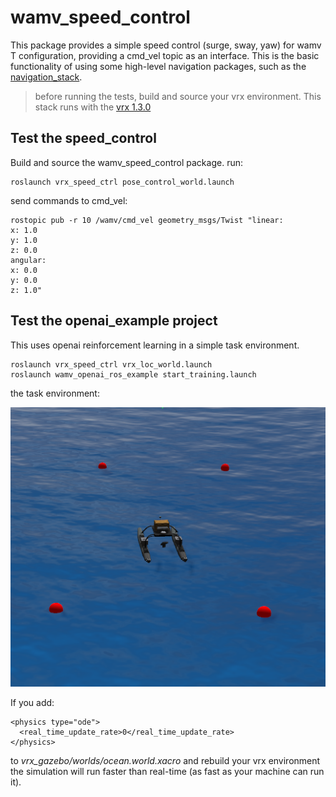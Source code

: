 # wamv_speed_control

This package provides a simple speed control (surge, sway, yaw) for wamv T configuration, providing a cmd_vel topic as an interface. This is the basic functionality of using some high-level navigation packages, such as the [navigation_stack](http://wiki.ros.org/navigation).

> before running the tests, build and source your vrx environment. This stack runs with the [vrx 1.3.0](https://github.com/osrf/vrx/tree/1.3.0)


## Test the speed_control

Build and source the wamv_speed_control package. run:

    roslaunch vrx_speed_ctrl pose_control_world.launch

send commands to cmd_vel:

    rostopic pub -r 10 /wamv/cmd_vel geometry_msgs/Twist "linear:
    x: 1.0
    y: 1.0
    z: 0.0
    angular:
    x: 0.0
    y: 0.0
    z: 1.0"

## Test the openai_example project

This uses openai reinforcement learning in a simple task environment.

    roslaunch vrx_speed_ctrl vrx_loc_world.launch
    roslaunch wamv_openai_ros_example start_training.launch

the task environment:

![task_env](task_env.png)

If you add:

    <physics type="ode">
      <real_time_update_rate>0</real_time_update_rate>
    </physics>

to *vrx_gazebo/worlds/ocean.world.xacro* and rebuild your vrx environment the simulation will run faster than real-time (as fast as your machine can run it).